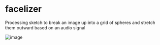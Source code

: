 # facelizer
Processing sketch to break an image up into a grid of spheres and stretch them outward based on an audio signal

![image](https://user-images.githubusercontent.com/1002229/155862566-c10fbe88-5eb2-4d6d-8ce9-5d6521c150e5.png)
